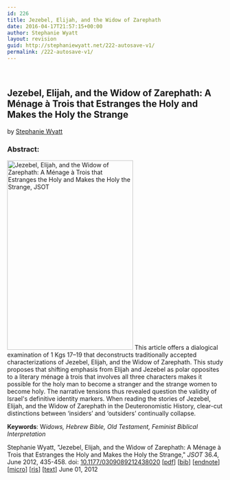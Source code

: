 ```yaml
---
id: 226
title: Jezebel, Elijah, and the Widow of Zarephath
date: 2016-04-17T21:57:15+00:00
author: Stephanie Wyatt
layout: revision
guid: http://stephaniewyatt.net/222-autosave-v1/
permalink: /222-autosave-v1/
---
```

&nbsp;

<h2>Jezebel, Elijah, and the Widow of Zarephath: A Ménage à Trois that Estranges the Holy and Makes the Holy the Strange</h2>

by <a href="http://stephaniewyatt.net/">Stephanie Wyatt</a>

<h3>Abstract:</h3>

<a href="http://jot.sagepub.com/content/36/4/435.abstract" rel="attachment wp-att-209"><img class="alignright wp-image-209 size-full" src="http://stephaniewyatt.net/wp-content/uploads/JSOT_F1.medium.gif" alt="Jezebel, Elijah, and the Widow of Zarephath: A Ménage à Trois that Estranges the Holy and Makes the Holy the Strange, JSOT" width="293" height="440" /></a>
This article offers a dialogical examination of 1 Kgs 17–19 that deconstructs traditionally accepted characterizations of Jezebel, Elijah, and the Widow of Zarephath. This study proposes that shifting emphasis from Elijah and Jezebel as polar opposites to a literary ménage à trois that involves all three characters makes it possible for the holy man to become a stranger and the strange women to become holy. The narrative tensions thus revealed question the validity of Israel's definitive identity markers. When reading the stories of Jezebel, Elijah, and the Widow of Zarephath in the Deuteronomistic History, clear-cut distinctions between ‘insiders’ and ‘outsiders’ continually collapse.

<strong>Keywords</strong>: W<em>idows, Hebrew Bible, Old Testament, Feminist Biblical Interpretation</em>

Stephanie Wyatt, "Jezebel, Elijah, and the Widow of Zarephath: A Ménage à Trois that Estranges the Holy and Makes the Holy the Strange," <em>JSOT</em> 36.4, June 2012, 435-458. doi: <span class="slug-doi"><a href="http://dx.doi.org/10.1177/0309089212438020" target="_blank">10.1177/0309089212438020</a> [</span><a href="http://jot.sagepub.com/content/36/4/435.abstract" target="_blank">pdf</a>] [<a href="http://stephaniewyatt.net/wyatt_JSOT_Citation/Wyatt_JSOT_Jezebel_Elijah_and_the_Widow_of_Zarephath_bibtex.bib" target="_blank">bib</a>] [<a href="http://stephaniewyatt.net/wyatt_JSOT_Citation/Wyatt_JSOT_Jezebel_Elijah_and_the_Widow_of_Zarephath_endnote.enw" target="_blank">endnote</a>] [<a href="http://stephaniewyatt.net/wyatt_JSOT_Citation/Wyatt_JSOT_Jezebel_Elijah_and_the_Widow_of_Zarephath_microdata.html" target="_blank">micro</a>] [<a href="http://stephanieywatt.net/Wyatt_JSOT_Jezebel_Elijah_and_the_Widow_of_Zarephath_zotero-citations.ris" target="_blank">ris</a>] [<a href="http://stephaniewyatt.net/wyatt_JSOT_Citation/Wyatt_JSOT_Jezebel_Elijah_and_the_Widow_of_Zarephath_refworks.txt" target="_blank">text</a>] June 01, 2012

&nbsp;

<span class="slug-doi" style="margin: 0px; padding: 0px; border: 0px; outline-style: none; font-weight: bold; font-style: normal; font-size: 9px; font-family: Arial, Helvetica, sans-serif; line-height: 12.6px; vertical-align: baseline; color: #333300;"> </span>